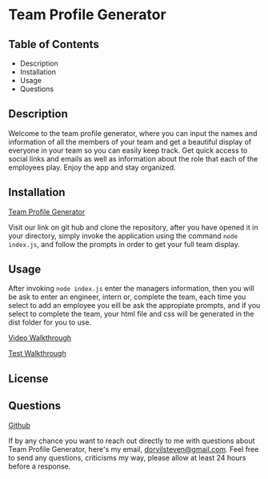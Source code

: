 # Team Profile Generator

## Table of Contents

- Description
- Installation
- Usage
- Questions

## Description

Welcome to the team profile generator, where you can input the names and information of all the members of your team and get a beautiful display of everyone in your team so you can easily keep track. Get quick access to social links and emails as well as information about the role that each of the employees play. Enjoy the app and stay organized.

## Installation

[Team Profile Generator](https://github.com/dorvilsteven/Team-Profile-Generator)

Visit our link on git hub and clone the repository, after you have opened it in your directory, simply invoke the application using the command `node index.js`, and follow the prompts in order to get your full team display.

## Usage

After invoking `node index.js` enter the managers information, then you will be ask to enter an engineer, intern or, complete the team, each time you select to add an employee you eill be ask the appropiate prompts, and if you select to complete the team, your html file and css will be generated in the dist folder for you to use.

[Video Walkthrough](https://watch.screencastify.com/v/35U552Oes5K8U51CsDU6)

[Test Walkthrough](https://watch.screencastify.com/v/V2gZ3iwUWP49teJij6wW)

## License

## Questions

[Github](https://www.github.com/dorvilsteven)

If by any chance you want to reach out directly to me with questions about Team Profile Generator, here's my email, dorvilsteven@gmail.com. Feel free to send any questions, criticisms my way, please allow at least 24 hours before a response.
